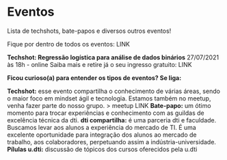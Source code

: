 # Eventos
Lista de techshots, bate-papos e diversos outros eventos!

Fique por dentro de todos os eventos: LINK 

**Techshot: Regressão logística para análise de dados binários** 
27/07/2021 às 18h - online
Saiba mais e retire já o seu ingresso gratuito: LINK


**Ficou curioso(a) para entender os tipos de eventos? Se liga:**

**Techshot:**  esse evento compartilha o conhecimento de várias áreas, sendo o maior foco em mindset ágil e tecnologia. Estamos também no meetup, venha fazer parte do nosso grupo. > meetup LINK
**Bate-papo:** um ótimo momento para trocar experiências e conhecimento com as guildas de excelência técnica da dti. 
**dti compartilha:**  é uma parceria dti e faculdade. Buscamos levar aos alunos a experiência do mercado de TI.  É uma excelente oportunidade para integração dos alunos ao mercado de trabalho, aos colaboradores, perpetuando assim a indústria-universidade. 
**Pílulas u.dti:** discussão de tópicos dos cursos oferecidos pela u.dti 
